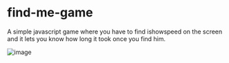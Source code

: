 # find-me-game
A simple javascript game where you have to find ishowspeed on the screen and it lets you know how long it took once you find him.

![image](https://github.com/vishwandoshi/find-me-game/assets/97663916/e6b03a9f-4fe7-4859-bb22-de7fc09655fb)

